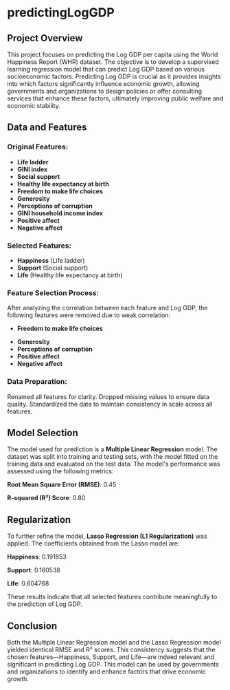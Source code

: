 # predictingLogGDP



## Project Overview

This project focuses on predicting the Log GDP per capita using the World Happiness Report (WHR) dataset. The objective is to develop a supervised learning regression model that can predict Log GDP based on various socioeconomic factors. Predicting Log GDP is crucial as it provides insights into which factors significantly influence economic growth, allowing governments and organizations to design policies or offer consulting services that enhance these factors, ultimately improving public welfare and economic stability.

## Data and Features

### Original Features:

- **Life ladder**
- **GINI index**
- **Social support**
- **Healthy life expectancy at birth**
- **Freedom to make life choices**
- **Generosity**
- **Perceptions of corruption**
- **GINI household income index**
- **Positive affect**
- **Negative affect**

### Selected Features:

- **Happiness** (Life ladder)
- **Support** (Social support)
- **Life** (Healthy life expectancy at birth)

### Feature Selection Process:

After analyzing the correlation between each feature and Log GDP, the following features were removed due to weak correlation:

- **Freedom to make life choices**
* **Generosity**
* **Perceptions of corruption**
* **Positive affect**
* **Negative affect**

### Data Preparation:

Renamed all features for clarity.
Dropped missing values to ensure data quality.
Standardized the data to maintain consistency in scale across all features.

## Model Selection
The model used for prediction is a **Multiple Linear Regression** model. The dataset was split into training and testing sets, with the model fitted on the training data and evaluated on the test data. The model's performance was assessed using the following metrics:

**Root Mean Square Error (RMSE)**: 0.45

**R-squared (R²) Score**: 0.80

## Regularization

To further refine the model, **Lasso Regression (L1 Regularization)** was applied. The coefficients obtained from the Lasso model are:

**Happiness**: 0.191853

**Support**: 0.160538

**Life**: 0.604768

These results indicate that all selected features contribute meaningfully to the prediction of Log GDP.

## Conclusion

Both the Multiple Linear Regression model and the Lasso Regression model yielded identical RMSE and R² scores. This consistency suggests that the chosen features—Happiness, Support, and Life—are indeed relevant and significant in predicting Log GDP. This model can be used by governments and organizations to identify and enhance factors that drive economic growth.

